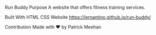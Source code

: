 Run Buddy
Purpose
A website that offers fitness training services.

Built With
HTML
CSS
Website
https://lernantino.github.io/run-buddy/

Contribution
Made with ❤️ by Patrick Meehan
